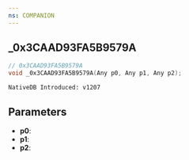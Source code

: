 ```yaml
---
ns: COMPANION
---
```

## _0x3CAAD93FA5B9579A

```c
// 0x3CAAD93FA5B9579A
void _0x3CAAD93FA5B9579A(Any p0, Any p1, Any p2);
```

```
NativeDB Introduced: v1207
```

## Parameters
* **p0**:
* **p1**:
* **p2**:
